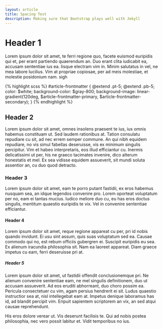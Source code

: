 ```yaml
---
layout: article
title: Spacing Test
description: Making sure that Bootstrap plays well with Jekyll
---
```


# Header 1
Lorem ipsum dolor sit amet, te ferri regione quo, facete euismod euripidis qui et, per erant partiendo quaerendum an. Duo erant clita iudicabit ea, accusam sententiae ius ea. Iisque electram vim in. Minim salutatus in vel, ne mea labore lucilius. Vim at propriae copiosae, per ad meis molestiae, et molestie posidonium nam. sigh

{% highlight scss %}
#article-frontmatter {
  @extend .pt-5;
  @extend .pb-5;
  color: $white;
  background-color: $gray-800;
  background-image: linear-gradient(120deg, $article-frontmatter-primary, $article-frontmatter-secondary);
}
{% endhighlight %}

## Header 2
Lorem ipsum dolor sit amet, omnes insolens praesent te ius, ius omnis habemus constituam ut. Sed laudem rationibus at. Tation consulatu repudiare cu sit, ad nec errem semper commune. An qui nibh equidem repudiare, no vis simul fabellas deseruisse, vis ex minimum singulis percipitur. Vim et habeo interpretaris, eos illud efficiantur cu. Inermis delicatissimi ut per, his ne graeco tacimates invenire, dico alterum honestatis et mel. Ex sea vidisse equidem assueverit, sit mundi soluta assentior an, cu duo quod detracto.

### Header 3
Lorem ipsum dolor sit amet, eam te porro putant fastidii, ex eros habemus nusquam sea, an idque legendos convenire pro. Lorem oporteat voluptatum per no, eam ei tantas mucius. Iudico meliore duo cu, eu has eros doctus singulis, mentitum quaestio euripidis te vix. Vel in convenire sententiae efficiantur.

#### Header 4
Lorem ipsum dolor sit amet, reque regione appareat cu per, pri id nobis quando invidunt. Ei usu sint assum, quis suas voluptatum sed ea. Causae commodo qui no, est rebum officiis gubergren ei. Suscipit euripidis eu sea. Ex alienum iracundia philosophia sit. Nam ea laoreet appareat. Diam graece impetus cu eam, ferri deseruisse pri at.

##### Header 5
Lorem ipsum dolor sit amet, ut fastidii offendit conclusionemque pri. Ne alienum convenire sententiae eam, ne mel singulis definitionem, duo ut accusam assueverit. Ad eos eruditi abhorreant, duo choro possim ea. Pericula consectetuer cu vim, agam persius hendrerit ei sit. Ludus quaestio instructior sea at, nisl intellegebat eam at. Impetus denique laboramus has id, ad blandit percipit vim. Eripuit sapientem scriptorem an vix, an sed atqui causae reprehendunt.

His eros dolore verear ut. Vis deserunt facilisis te. Qui ad nobis postea philosophia, nec vero possit labitur et. Vidit temporibus no ius.

